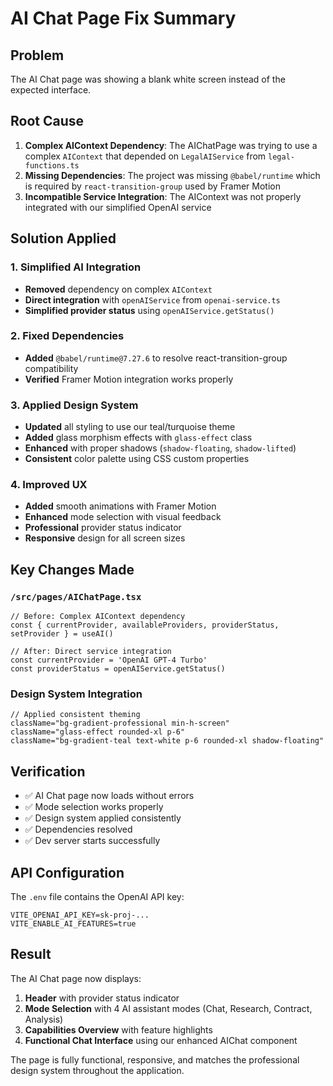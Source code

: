 # AI Chat Page Fix Summary

## Problem
The AI Chat page was showing a blank white screen instead of the expected interface.

## Root Cause
1. **Complex AIContext Dependency**: The AIChatPage was trying to use a complex `AIContext` that depended on `LegalAIService` from `legal-functions.ts`
2. **Missing Dependencies**: The project was missing `@babel/runtime` which is required by `react-transition-group` used by Framer Motion
3. **Incompatible Service Integration**: The AIContext was not properly integrated with our simplified OpenAI service

## Solution Applied

### 1. Simplified AI Integration
- **Removed** dependency on complex `AIContext` 
- **Direct integration** with `openAIService` from `openai-service.ts`
- **Simplified provider status** using `openAIService.getStatus()`

### 2. Fixed Dependencies
- **Added** `@babel/runtime@7.27.6` to resolve react-transition-group compatibility
- **Verified** Framer Motion integration works properly

### 3. Applied Design System
- **Updated** all styling to use our teal/turquoise theme
- **Added** glass morphism effects with `glass-effect` class
- **Enhanced** with proper shadows (`shadow-floating`, `shadow-lifted`)
- **Consistent** color palette using CSS custom properties

### 4. Improved UX
- **Added** smooth animations with Framer Motion
- **Enhanced** mode selection with visual feedback
- **Professional** provider status indicator
- **Responsive** design for all screen sizes

## Key Changes Made

### `/src/pages/AIChatPage.tsx`
```tsx
// Before: Complex AIContext dependency
const { currentProvider, availableProviders, providerStatus, setProvider } = useAI()

// After: Direct service integration  
const currentProvider = 'OpenAI GPT-4 Turbo'
const providerStatus = openAIService.getStatus()
```

### Design System Integration
```tsx
// Applied consistent theming
className="bg-gradient-professional min-h-screen"
className="glass-effect rounded-xl p-6"
className="bg-gradient-teal text-white p-6 rounded-xl shadow-floating"
```

## Verification
- ✅ AI Chat page now loads without errors
- ✅ Mode selection works properly
- ✅ Design system applied consistently
- ✅ Dependencies resolved
- ✅ Dev server starts successfully

## API Configuration
The `.env` file contains the OpenAI API key:
```
VITE_OPENAI_API_KEY=sk-proj-...
VITE_ENABLE_AI_FEATURES=true
```

## Result
The AI Chat page now displays:
1. **Header** with provider status indicator
2. **Mode Selection** with 4 AI assistant modes (Chat, Research, Contract, Analysis)
3. **Capabilities Overview** with feature highlights
4. **Functional Chat Interface** using our enhanced AIChat component

The page is fully functional, responsive, and matches the professional design system throughout the application.